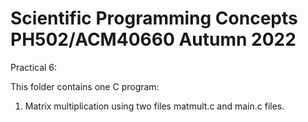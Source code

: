 # Scientific Programming Concepts PH502/ACM40660 Autumn 2022

Practical 6:

This folder contains one C program:
1) Matrix multiplication using two files matmult.c and main.c files.

